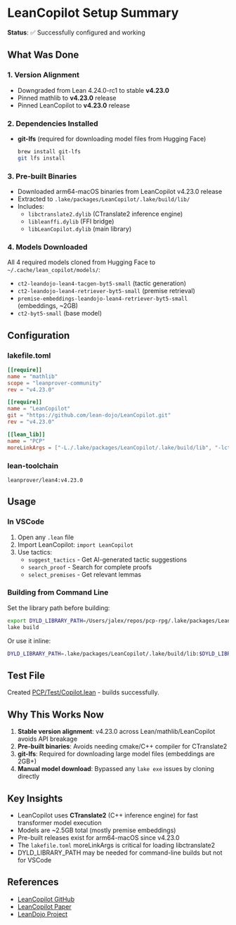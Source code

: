 # LeanCopilot Setup Summary

**Status**: ✅ Successfully configured and working

## What Was Done

### 1. Version Alignment
- Downgraded from Lean 4.24.0-rc1 to stable **v4.23.0**
- Pinned mathlib to **v4.23.0** release
- Pinned LeanCopilot to **v4.23.0** release

### 2. Dependencies Installed
- **git-lfs** (required for downloading model files from Hugging Face)
  ```bash
  brew install git-lfs
  git lfs install
  ```

### 3. Pre-built Binaries
- Downloaded arm64-macOS binaries from LeanCopilot v4.23.0 release
- Extracted to `.lake/packages/LeanCopilot/.lake/build/lib/`
- Includes:
  - `libctranslate2.dylib` (CTranslate2 inference engine)
  - `libleanffi.dylib` (FFI bridge)
  - `libLeanCopilot.dylib` (main library)

### 4. Models Downloaded
All 4 required models cloned from Hugging Face to `~/.cache/lean_copilot/models/`:
- `ct2-leandojo-lean4-tacgen-byt5-small` (tactic generation)
- `ct2-leandojo-lean4-retriever-byt5-small` (premise retrieval)
- `premise-embeddings-leandojo-lean4-retriever-byt5-small` (embeddings, ~2GB)
- `ct2-byt5-small` (base model)

## Configuration

### lakefile.toml
```toml
[[require]]
name = "mathlib"
scope = "leanprover-community"
rev = "v4.23.0"

[[require]]
name = "LeanCopilot"
git = "https://github.com/lean-dojo/LeanCopilot.git"
rev = "v4.23.0"

[[lean_lib]]
name = "PCP"
moreLinkArgs = ["-L./.lake/packages/LeanCopilot/.lake/build/lib", "-lctranslate2"]
```

### lean-toolchain
```
leanprover/lean4:v4.23.0
```

## Usage

### In VSCode
1. Open any `.lean` file
2. Import LeanCopilot: `import LeanCopilot`
3. Use tactics:
   - `suggest_tactics` - Get AI-generated tactic suggestions
   - `search_proof` - Search for complete proofs
   - `select_premises` - Get relevant lemmas

### Building from Command Line
Set the library path before building:
```bash
export DYLD_LIBRARY_PATH=/Users/jalex/repos/pcp-rpg/.lake/packages/LeanCopilot/.lake/build/lib:$DYLD_LIBRARY_PATH
lake build
```

Or use it inline:
```bash
DYLD_LIBRARY_PATH=.lake/packages/LeanCopilot/.lake/build/lib:$DYLD_LIBRARY_PATH lake build
```

## Test File
Created [PCP/Test/Copilot.lean](PCP/Test/Copilot.lean) - builds successfully.

## Why This Works Now

1. **Stable version alignment**: v4.23.0 across Lean/mathlib/LeanCopilot avoids API breakage
2. **Pre-built binaries**: Avoids needing cmake/C++ compiler for CTranslate2
3. **git-lfs**: Required for downloading large model files (embeddings are 2GB+)
4. **Manual model download**: Bypassed any `lake exe` issues by cloning directly

## Key Insights

- LeanCopilot uses **CTranslate2** (C++ inference engine) for fast transformer model execution
- Models are ~2.5GB total (mostly premise embeddings)
- Pre-built releases exist for arm64-macOS since v4.23.0
- The `lakefile.toml` moreLinkArgs is critical for loading libctranslate2
- DYLD_LIBRARY_PATH may be needed for command-line builds but not for VSCode

## References
- [LeanCopilot GitHub](https://github.com/lean-dojo/LeanCopilot)
- [LeanCopilot Paper](https://arxiv.org/abs/2404.12534)
- [LeanDojo Project](https://leandojo.org/)
